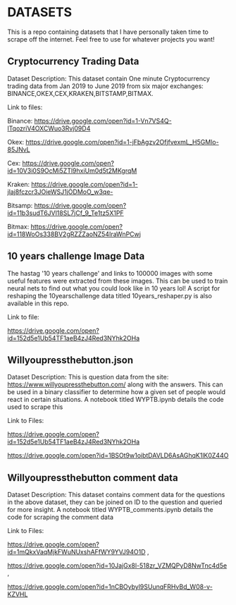 # DATASETS
This is a repo containing datasets that I have personally taken time to scrape off the internet. Feel free to use for whatever projects you  want!

## Cryptocurrency Trading Data
Dataset Description: This dataset contain One minute Cryptocurrency trading data from Jan 2019 to June 2019 from six major exchanges: BINANCE,OKEX,CEX,KRAKEN,BITSTAMP,BITMAX.

Link to files:

Binance: https://drive.google.com/open?id=1-Vn7VS4Q-lTqozriV4OXCWuo3Rvj09D4 




Okex: https://drive.google.com/open?id=1-jFbAgzv2OfjfvexmL_H5GMlo-85JNvL




Cex: https://drive.google.com/open?id=10V3i0S9OcMi5ZTl9hxiUm0d5t2MKgrqM




Kraken: https://drive.google.com/open?id=1-jlaj8fczcr3JOieWSJ1jODMoO_w3qe-




Bitsamp: https://drive.google.com/open?id=11b3sudT6JVl18SL7jCf_9_Te1tz5X1PF




Bitmax: https://drive.google.com/open?id=118WoOs338BV2gRZZZaoNZ54IraWnPCwj

## 10 years challenge Image Data
The hastag '10 years challenge' and links to 100000 images with some useful features were extracted from these images. This can be used to train neural nets to find out what you could look like in 10 years lol! A script for reshaping the 10yearschallenge data titled 10years_reshaper.py  is also available in this repo.

Link to file:

https://drive.google.com/open?id=152d5e1Ub54TF1aeB4zJ4Red3NYhk2OHa


## Willyoupressthebutton.json
Dataset Description:
This is question data from the site: https://www.willyoupressthebutton.com/ along with the answers. This can be used in a binary classifier to determine how a given set of people would react in certain situations. A notebook titled WYPTB.ipynb details the code used to scrape this

Link to Files: 

https://drive.google.com/open?id=152d5e1Ub54TF1aeB4zJ4Red3NYhk2OHa

https://drive.google.com/open?id=1BSOt9w1oibtDAVLD6AsAGhqK1lK0Z44O


## Willyoupressthebutton comment data
Dataset Description: This dataset contains comment data for the questions in the above dataset, they can be joined on ID to the question and queried for more insight. A notebook titled WYPTB_comments.ipynb details the code for scraping the comment data

Link to Files: 

https://drive.google.com/open?id=1mQkxVaqMjkFWuNUxshAFfWY9YVJ94O1D , 

https://drive.google.com/open?id=10JajGx8l-518zr_VZMQPyD8NwTnc4d5e , 

https://drive.google.com/open?id=1nCBOybyl9SUunqFRHvBd_W08-v-KZVHL

